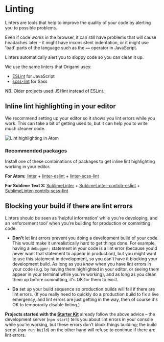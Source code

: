 # Linting

<p class="o-techdocs-leadbody">Linters are tools that help to improve the quality of your code by alerting you to possible problems.</p>

Even if code *works* in the browser, it can still have problems that will cause headaches later – it might have inconsistent indentation, or it might use 'bad' parts of the language such as the `==` operator in JavaScript.

Linters automatically alert you to sloppy code so you can clean it up.

We use the same linters that Origami uses:

- [ESLint](http://eslint.org/) for JavaScript
- [scss-lint](https://github.com/brigade/scss-lint) for Sass

<aside>
<p>NB. Older projects used JSHint instead of ESLint.</p>
</aside>


## Inline lint highlighting in your editor

We recommend setting up your editor so it shows you lint errors while you work. This can take a bit of getting used to, but it can help you to write much cleaner code.

![Lint highlighting in Atom](https://i.github-camo.com/70b6e697c9d793642414b4ea6d08dbb9678877b3/687474703a2f2f672e7265636f726469742e636f2f313352666d6972507a322e676966)

### Recommended packages

Install one of these combinations of packages to get inline lint highlighting working in your editor.

**For Atom:** [linter](https://atom.io/packages/linter) + [linter-eslint](https://atom.io/packages/linter-eslint) + [linter-scss-lint](https://atom.io/packages/linter-scss-lint)

**For Sublime Text 3:** [SublimeLinter](https://packagecontrol.io/packages/SublimeLinter) + [SublimeLinter-contrib-eslint](https://packagecontrol.io/packages/SublimeLinter-contrib-eslint) + [SublimeLinter-contrib-scss-lint](https://packagecontrol.io/packages/SublimeLinter-contrib-scss-lint)



## Blocking your build if there are lint errors

Linters should be seen as ‘helpful information’ while you're developing, and an ‘enforcement tool’ when you're building for production or committing code.

- **Don't** let lint errors prevent you doing a development build of your code. This would make it unrealistically hard to get things done. For example, having a `debugger;` statement in your code is a lint error (because you'd never want that statement to appear in production), but you might want to use this statement in development, so you can't have it blocking your development build. As long as you *know* when you have lint errors in your code (e.g. by having them highlighted in your editor, or seeing them appear in your terminal while you're working), and as long as you clean them up before committing, it's OK for them to exist.

- **Do** set up your build sequence so production builds will fail if there are lint errors. (If you really need to quickly do a production build to fix a live emergency, and lint errors are just getting in the way, then of course it's OK to temporarily disable linting.)

**Projects started with the [Starter Kit]** already follow the above advice – the development server (`npm start`) tells you about lint errors in your console while you're working, but these errors don't block things building; the build script (`npm run build`) on the other hand will refuse to continue if there are lint errors.

[starter kit]: ../starter-kit/
